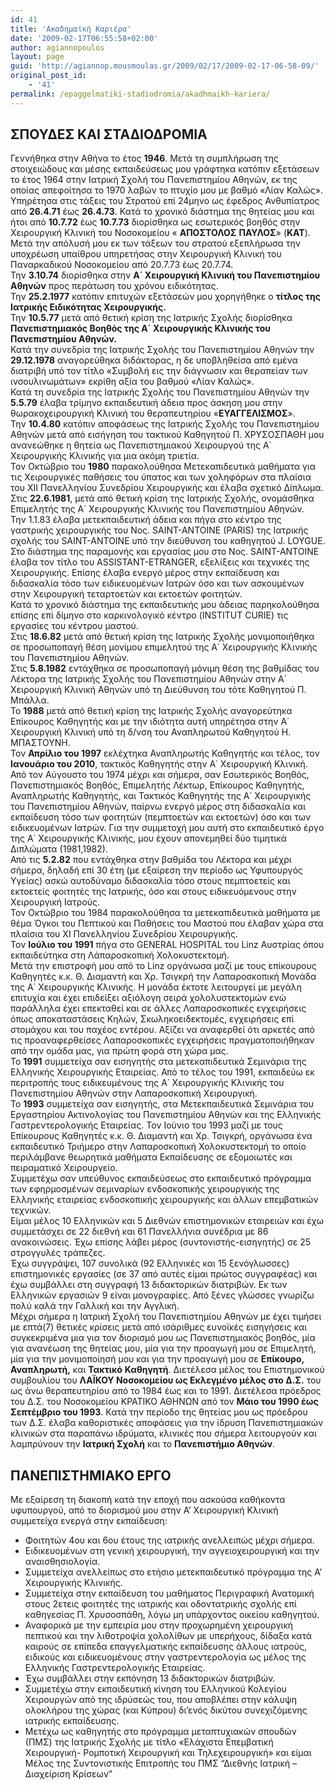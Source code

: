 ```yaml
---
id: 41
title: 'Ακαδημαϊκή Καριέρα'
date: '2009-02-17T06:55:58+02:00'
author: agiannopoulos
layout: page
guid: 'http://agiannop.mousmoulas.gr/2009/02/17/2009-02-17-06-58-09/'
original_post_id:
    - '41'
permalink: /epaggelmatiki-stadiodromia/akadhmaikh-kariera/
---
```


## ΣΠΟΥΔΕΣ ΚΑΙ ΣΤΑΔΙΟΔΡΟΜΙΑ

Γεννήθηκα στην Αθήνα το έτος **1946**. Μετά τη συμπλήρωση της στοιχειώδους και μέσης εκπαιδεύσεως μου γράφτηκα κατόπιν εξετάσεων το έτος 1964 στην Ιατρική Σχολή του Πανεπιστημίου Αθηνών, εκ της οποίας απεφοίτησα το 1970 λαβών το πτυχίο μου με βαθμό «Λίαν Καλώς».  
Υπηρέτησα στις τάξεις του Στρατού επί 24μηνο ως έφεδρος Ανθυπίατρος από **26.4.71** έως **26.4.73**. Κατά το χρονικό διάστημα της θητείας μου και ήτοι από **10.7.72** έως **10.7.73** διορίσθηκα ως εσωτερικός βοηθός στην Χειρουργική Κλινική του Νοσοκομείου « **ΑΠΟΣΤΟΛΟΣ** **ΠΑΥΛΟΣ**» (**ΚΑΤ**).  
Μετά την απόλυσή μου εκ των τάξεων του στρατού εξεπλήρωσα την υποχρέωση υπαίθρου υπηρετήσας στην Χειρουργική Κλινική του Παναρκαδικού Νοσοκομείου από 20.7.73 έως 20.7.74.  
Την **3.10.74** διορίσθηκα στην **Α΄ Χειρουργική Κλινική του Πανεπιστημίου Αθηνών** προς περάτωση του χρόνου ειδικότητας.  
Την **25.2.1977** κατόπιν επιτυχών εξετάσεών μου χορηγήθηκε ο **τίτλος της Ιατρικής Ειδικότητας Χειρουργικής.**  
Την **10.5.77** μετά από θετική κρίση της Ιατρικής Σχολής διορίσθηκα **Πανεπιστημιακός Βοηθός της Α΄ Χειρουργικής Κλινικής του Πανεπιστημίου Αθηνών.**  
Κατά την συνεδρία της Ιατρικής Σχολής του Πανεπιστημίου Αθηνών την **29.12.1978** αναγορεύθηκα διδάκτορας, η δε υποβληθείσα από εμένα διατριβή υπό τον τίτλο «Συμβολή εις την διάγνωσιν και θεραπείαν των ινσουλινωμάτων» εκρίθη αξία του βαθμού «Λίαν Καλώς».  
Κατά τη συνεδρία της Ιατρικής Σχολής του Πανεπιστημίου Αθηνών την **5.5.79** έλαβα τρίμηνο εκπαιδευτική άδεια προς άσκηση μου στην θωρακοχειρουργική Κλινική του θεραπευτηρίου «**ΕΥΑΓΓΕΛΙΣΜΟΣ**».  
Την **10.4.80** κατόπιν αποφάσεως της Ιατρικής Σχολής του Πανεπιστημίου Αθηνών μετά από εισήγηση του τακτικού Καθηγητού Π. ΧΡΥΣΟΣΠΑΘΗ μου ανανεώθηκε η θητεία ως Πανεπιστημιακού Χειρουργού της Α΄ Χειρουργικής Κλινικής για μια ακόμη τριετία.  
Τον Οκτώβριο του **1980** παρακολούθησα Μετεκαπιδευτικά μαθήματα για τις Χειρουργικές παθήσεις του ύπατος και των χοληφόρων στα πλαίσια του ΧΙΙ Πανελληνίου Συνεδρίου Χειρουργικής και έλαβα σχετικό Δίπλωμα.  
Στις **22.6.1981**, μετά από θετική κρίση της Ιατρικής Σχολής, ονομάσθηκα Επιμελητής της Α΄ Χειρουργικής Κλινικής του Πανεπιστημίου Αθηνών.  
Την 1.1.83 έλαβα μετεκπαιδευτική άδεια και πήγα στο κέντρο της γαστρικής χειρουργικής του Νος. SAINT-ANTOINE (PARIS) της Ιατρικής σχολής του SAINT-ANTOINE υπό την διεύθυνση του καθηγητού J. LOYGUE.  
Στο διάστημα της παραμονής και εργασίας μου στο Νος. SAINT-ANTOINE έλαβα τον τίτλο του ASSISTANT-ETRANGER, εξελίξεις και τεχνικές της Χειρουργικής. Επίσης έλαβα ενεργό μέρος στην εκπαίδευση και διδασκαλία τόσο των ειδικευομένων Ιατρών όσο και των ασκουμένων στην Χειρουργική τεταρτοετών και εκτοετών φοιτητών.  
Κατά το χρονικό διάστημα της εκπαιδευτικής μου άδειας παρηκολούθησα επίσης επί δίμηνο στο καρκινολογικό κέντρο (INSTITUT CURIE) τις εργασίες του κέντρου μαστού.  
Στις **18.6.82** μετά από θετική κρίση της Ιατρικής Σχολής μονιμοποιήθηκα σε προσωποπαγή θέση μονίμου επιμελητού της Α΄ Χειρουργικής Κλινικής του Πανεπιστημίου Αθηνών.  
Στις **5.8.1982** εντάχθηκα σε προσωποπαγή μόνιμη θέση της βαθμίδας του Λέκτορα της Ιατρικής Σχολής του Πανεπιστημίου Αθηνών στην Α΄ Χειρουργική Κλινική Αθηνών υπό τη Διεύθυνση του τότε Καθηγητού Π. Μπάλλα.  
Το **1988** μετά από θετική κρίση της Ιατρικής Σχολής αναγορεύτηκα Επίκουρος Καθηγητής και με την ιδιότητα αυτή υπηρέτησα στην Α΄ Χειρουργική Κλινική υπό τη δ/νση του Αναπληρωτού Καθηγητού Η. ΜΠΑΣΤΟΥΝΗ.  
Τον **Απρίλιο του 1997** εκλέχτηκα Αναπληρωτής Καθηγητής και τέλος, τον **Ιανουάριο του 2010**, τακτικός Καθηγητής στην Α΄ Χειρουργική Κλινική.  
Από τον Αύγουστο του 1974 μέχρι και σήμερα, σαν Εσωτερικός Βοηθός, Πανεπιστημιακός Βοηθός, Επιμελητής Λέκτωρ, Επίκουρος Καθηγητής, Αναπληρωτής Καθηγητής, και Τακτικός Καθηγητής της Α΄ Χειρουργικής του Πανεπιστημίου Αθηνών, παίρνω ενεργό μέρος στη διδασκαλία και εκπαίδευση τόσο των φοιτητών (πεμπτοετών και εκτοετών) όσο και των ειδικευομένων Ιατρών. Για την συμμετοχή μου αυτή στο εκπαιδευτικό έργο της Α΄ Χειρουργικής Κλινικής, μου έχουν απονεμηθεί δύο τιμητικά Διπλώματα (1981,1982).  
Από τις **5.2.82** που εντάχθηκα στην βαθμίδα του Λέκτορα και μέχρι σήμερα, δηλαδή επί 30 έτη (με εξαίρεση την περίοδο ως Υφυπουργός Υγείας) ασκώ αυτοδύναμο διδασκαλία τόσο στους πεμπτοετείς και εκτοετείς φοιτητές της Ιατρικής, όσο και στους ειδικευόμενους στην Χειρουργική Ιατρούς.  
Τον Οκτώβριο του 1984 παρακολούθησα τα μετεκαπιδευτικά μαθήματα με θέμα Όγκοι του Πεπτικού και Παθήσεις του Μαστού που έλαβαν χώρα στα πλαίσια του ΧΙ Πανελληνίου Συνεδρίου Χειρουργικής.  
Τον **Ιούλιο του 1991** πήγα στο GENERAL HOSPITAL του Linz Αυστρίας όπου εκπαιδεύτηκα στη Λάπαροσκοπική Χολοκυστεκτομή.  
Μετά την επιστροφή μου από το Linz οργάνωσα μαζί με τους επίκουρους Καθηγητές κ.κ. Θ. Διαμαντή και Χρ. Τσιγκρή την Λαπαροσκοπική Μονάδα της Α΄ Χειρουργικής Κλινικής. Η μονάδα έκτοτε λειτουργεί με μεγάλη επιτυχία και έχει επιδείξει αξιόλογη σειρά χολολυστεκτομών ενώ παράλληλα έχει επεκταθεί και σε άλλες Λαπαροσκοπικές εγχειρήσεις όπως αποκαταστάσεις Κηλών, Σκωληκοειδεκτομές, εγχειρήσεις επί στομάχου και του παχέος εντέρου. Αξίζει να αναφερθεί ότι αρκετές από τις προαναφερθείσες Λαπαροσκοπικές εγχειρήσεις πραγματοποιήθηκαν από την ομάδα μας, για πρώτη φορά στη χώρα μας.  
Το **1991** συμμετείχα σαν εισηγητής στα μετεκαπιδευτικά Σεμινάρια της Ελληνικής Χειρουργικής Εταιρείας. Από το τέλος του 1991, εκπαιδεύω εκ περιτροπής τους ειδικευμένους της Α΄ Χειρουργικής Κλινικής του Πανεπιστημίου Αθηνών στην Λαπαροσκοπική Χειρουργική.  
Το **1993** συμμετείχα σαν εισηγητής, στα Μετεκπαιδευτικά Σεμινάρια του Εργαστηρίου Ακτινολογίας του Πανεπιστημίου Αθηνών και της Ελληνικής Γαστρεντερολογικής Εταιρείας. Τον Ιούνιο του 1993 μαζί με τους Επίκουρους Καθηγητές κ.κ. Θ. Διαμαντή και Χρ. Τσιγκρή, οργάνωσα ένα εκπαιδευτικό Τριήμερο στην Λαπαροσκοπική Χολοκυστεκτομή το οποίο περιλάμβανε θεωρητικά μαθήματα Εκπαίδευσης σε εξομοιωτές και πειραματικό Χειρουργείο.  
Συμμετέχω σαν υπεύθυνος εκπαιδεύσεως στο εκπαιδευτικό πρόγραμμα των εφηρμοσμένων σεμιναρίων ενδοσκοπικής χειρουργικής της Ελληνικής εταιρείας ενδοσκοπικής χειρουργικής και άλλων επεμβατικών τεχνικών.  
Είμαι μέλος 10 Ελληνικών και 5 Διεθνών επιστημονικών εταιρειών και έχω συμμετάσχει σε 22 διεθνή και 61 Πανελλήνια συνέδρια με 86 ανακοινώσεις. Έχω επίσης λάβει μέρος (συντονιστής-εισηγητής) σε 25 στρογγυλές τράπεζες.  
Έχω συγγράψει, 107 συνολικά (92 Ελληνικές και 15 ξενόγλωσσες) επιστημονικές εργασίες (σε 37 από αυτές είμαι πρώτος συγγραφέας) και έχω συμβάλλει στη συγγραφή 13 διδακτορικών διατριβών. Εκ των Ελληνικών εργασιών 9 είναι μονογραφίες. Από ξένες γλώσσες γνωρίζω πολύ καλά την Γαλλική και την Αγγλική.  
Μέχρι σήμερα η Ιατρική Σχολή του Πανεπιστημίου Αθηνών με έχει τιμήσει με επτά(7) θετικές κρίσεις μετά από ισάριθμες ευνοϊκές εισηγήσεις και συγκεκριμένα μια για τον διορισμό μου ως Πανεπιστημιακός βοηθός, μία για ανανέωση της θητείας μου, μία για την προαγωγή μου σε Επιμελητή, μία για την μονιμοποίησή μου και για την προαγωγή μου σε **Επίκουρο, Αναπληρωτή,** και **Τακτικό** **Καθηγητή**. Διετέλεσα μέλος του Επιστημονικού συμβουλίου του **ΛΑΪΚΟΥ Νοσοκομείου ως Εκλεγμένο μέλος στο Δ.Σ.** του ως άνω θεραπευτηρίου από το 1984 έως και το 1991. Διετέλεσα πρόεδρος του Δ.Σ. του Νοσοκομείου ΚΡΑΤΙΚΟ ΑΘΗΝΩΝ από τον **Μάιο του 1990 έως Σεπτέμβριο του 1993**. Κατά την περίοδο της θητείας μου ως πρόεδρου των Δ.Σ. έλαβα καθοριστικές αποφάσεις για την ίδρυση Πανεπιστημιακών κλινικών στα παραπάνω ιδρύματα, κλινικές που σήμερα λειτουργούν και λαμπρύνουν την **Ιατρική Σχολή** και το **Πανεπιστήμιο Αθηνών**.

## ΠΑΝΕΠΙΣΤΗΜΙΑΚΟ ΕΡΓΟ

Με εξαίρεση τη διακοπή κατά την εποχή που ασκούσα καθήκοντα υφυπουργού, από το διορισμού μου στην Α’ Χειρουργική Κλινική συμμετείχα ενεργά στην εκπαίδευση:
- Φοιτητών 4ου και 6ου έτους της ιατρικής ανελλειπώς μέχρι σήμερα.
- Ειδικευομένων στη γενική χειρουργική, την αγγειοχειρουργική και την αναισθησιολογία.
- Συμμετείχα ανελλείπως στο ετήσιο μετεκπαιδευτικό πρόγραμμα της Α’ Χειρουργικής Κλινικής.
- Συμμετείχα στην εκπαίδευση του μαθήματος Περιγραφική Ανατομική στους 2ετεις φοιτητές της ιατρικής και οδοντατρικής σχολής επί καθηγεσίας Π. Χρυσοσπάθη, λόγω μη υπάρχοντος οικείου καθηγητού.
- Αναφορικά με την εμπειρία μου στην προχωρημένη χειρουργική πεπτικού και την λιθοτροψία χολολίθων με υπερήχους, δίδαξα κατά καιρούς σε επίπεδα επαγγελματικής εκπαίδευσης άλλους ιατρούς, ειδικούς και ειδικευομένους στην γαστρεντερολογία ως μέλος της Ελληνικής Γαστρεντερολογικής Εταιρείας.
- Έχω συμβάλλει στην εκπόνηση 13 διδακτορικών διατριβών.
- Συμμετέχω στην εκπαιδευτική κίνηση του Ελληνικού Κολεγίου Χειρουργών από της ιδρύσεώς του, που αποβλέπει στην κάλυψη ολοκλήρου της χώρας (και Κύπρου) δι’ενός δικύτου συνεχιζόμενης ιατρικής εκπαίδευσης.
- Μετέχω ως καθηγητής στο πρόγραμμα μεταπτυχιακών σπουδών (ΠΜΣ) της Ιατρικής Σχολής με τίτλο «Ελάχιστα Επεμβατική Χειρουργική- Ρομποτική Χειρουργική και Τηλεχειρουργική» και είμαι Μέλος της Συντονιστικής Επιτροπής του ΠΜΣ “Διεθνής Ιατρική –Διαχείριση Κρίσεων”